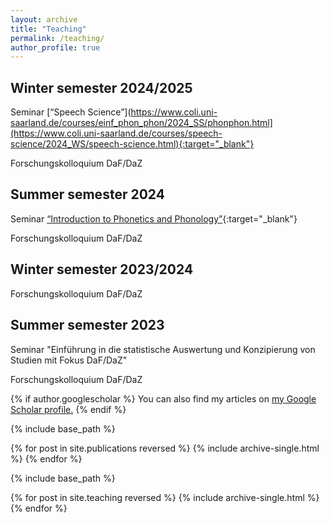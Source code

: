 ```yaml
---
layout: archive
title: "Teaching"
permalink: /teaching/
author_profile: true
---
```

## Winter semester 2024/2025

Seminar [“Speech Science”](https://www.coli.uni-saarland.de/courses/einf_phon_phon/2024_SS/phonphon.html](https://www.coli.uni-saarland.de/courses/speech-science/2024_WS/speech-science.html){:target="_blank"}

Forschungskolloquium DaF/DaZ

## Summer semester 2024

Seminar [“Introduction to Phonetics and Phonology”](https://www.coli.uni-saarland.de/courses/einf_phon_phon/2024_SS/phonphon.html){:target="_blank"}

Forschungskolloquium DaF/DaZ

## Winter semester 2023/2024

Forschungskolloquium DaF/DaZ

## Summer semester 2023

Seminar "Einführung in die statistische Auswertung und Konzipierung von Studien mit Fokus DaF/DaZ"

Forschungskolloquium DaF/DaZ



{% if author.googlescholar %}
  You can also find my articles on <u><a href="{{author.googlescholar}}">my Google Scholar profile</a>.</u>
{% endif %}

{% include base_path %}

{% for post in site.publications reversed %}
  {% include archive-single.html %}
{% endfor %}

{% include base_path %}

{% for post in site.teaching reversed %}
  {% include archive-single.html %}
{% endfor %}
